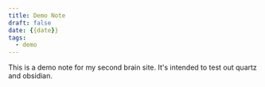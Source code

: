 ```yaml
---
title: Demo Note
draft: false
date: {{date}}
tags:
  - demo
---
```

This is a demo note for my second brain site. It's intended to test out quartz and obsidian. 

